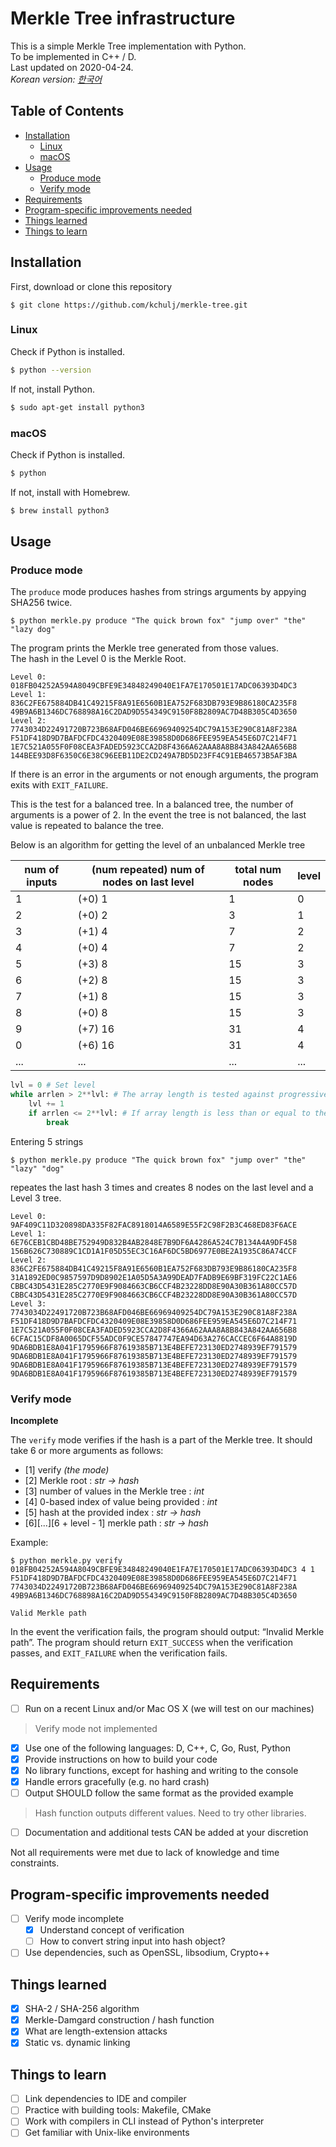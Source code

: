 # Merkle Tree infrastructure

This is a simple Merkle Tree implementation with Python.  
To be implemented in C++ / D.  
Last updated on 2020-04-24.  
*Korean version: [한국어](README_ko.md)*

## Table of Contents
  - [Installation](#installation)
    - [Linux](#linux)
    - [macOS](#macos)
  - [Usage](#usage)
    - [Produce mode](#produce-mode)
    - [Verify mode](#verify-mode)
  - [Requirements](#requirements)
  - [Program-specific improvements needed](#program-specific-improvements-needed)
  - [Things learned](#things-learned)
  - [Things to learn](#things-to-learn)

## Installation

First, download or clone this repository

```
$ git clone https://github.com/kchulj/merkle-tree.git
```

### Linux

Check if Python is installed.
```bash
$ python --version
```

If not, install Python.
```bash
$ sudo apt-get install python3
```

### macOS

Check if Python is installed.
```bash
$ python 
```

If not, install with Homebrew.
```bash
$ brew install python3
```

## Usage

### Produce mode

The `produce` mode produces hashes from strings arguments by appying SHA256 twice.  

```
$ python merkle.py produce "The quick brown fox" "jump over" "the" "lazy dog"
```

The program prints the Merkle tree generated from those values.  
The hash in the Level 0 is the Merkle Root.

```
Level 0:
018FB04252A594A8049CBFE9E34848249040E1FA7E170501E17ADC06393D4DC3
Level 1:
836C2FE675884DB41C49215F8A91E6560B1EA752F683DB793E9B86180CA235F8
49B9A6B1346DC768898A16C2DAD9D554349C9150F8B2809AC7D48B305C4D3650
Level 2:
7743034D22491720B723B68AFD046BE66969409254DC79A153E290C81A8F238A
F51DF418D9D7BAFDCFDC4320409E08E39858D0D686FEE959EA545E6D7C214F71
1E7C521A055F0F08CEA3FADED5923CCA2D8F4366A62AAA8A8B843A842AA656B8
144BEE93D8F6350C6E38C96EEB11DE2CD249A7BD5D23FF4C91EB46573B5AF3BA
```

If there is an error in the arguments or not enough arguments, the program exits with `EXIT_FAILURE`.

This is the test for a balanced tree. In a balanced tree, the number of arguments is a power of 2. In the event the tree is not balanced, the last value is repeated to balance the tree.

Below is an algorithm for getting the level of an unbalanced Merkle tree

num of inputs | (num repeated) num of nodes on last level | total num nodes | level
------- | ------- | ------- | ------- 
1 | (+0) 1 | 1 | 0 
2 | (+0) 2 | 3 | 1 
3 | (+1) 4 | 7 | 2 
4 | (+0) 4 | 7 | 2 
5 | (+3) 8 | 15 | 3 
6 | (+2) 8 | 15 | 3 
7 | (+1) 8 | 15 | 3 
8 | (+0) 8 | 15 | 3 
9 | (+7) 16 | 31 | 4 
0 | (+6) 16 | 31 | 4 
...   | ... | ... | ... 

```python
lvl = 0 # Set level
while arrlen > 2**lvl: # The array length is tested against progressive powers of 2
    lvl += 1
    if arrlen <= 2**lvl: # If array length is less than or equal to the next power, loop breaks and level is set
        break
```

Entering 5 strings

```
$ python merkle.py produce "The quick brown fox" "jump over" "the" "lazy" "dog"
```

repeates the last hash 3 times and creates 8 nodes on the last level and a Level 3 tree.

```
Level 0:
9AF409C11D320898DA335F82FAC8918014A6589E55F2C98F2B3C468ED83F6ACE
Level 1:
6E76CEB1CBD48BE752949D832B4AB2848E7B9DF6A4286A524C7B134A4A9DF458
156B626C730889C1CD1A1F05D55EC3C16AF6DC5BD6977E0BE2A1935C86A74CCF
Level 2:
836C2FE675884DB41C49215F8A91E6560B1EA752F683DB793E9B86180CA235F8
31A1892ED0C9857597D9D8902E1A05D5A3A99DEAD7FADB9E69BF319FC22C1AE6
CBBC43D5431E285C2770E9F9084663CB6CCF4B23228DD8E90A30B361A80CC57D
CBBC43D5431E285C2770E9F9084663CB6CCF4B23228DD8E90A30B361A80CC57D
Level 3:
7743034D22491720B723B68AFD046BE66969409254DC79A153E290C81A8F238A
F51DF418D9D7BAFDCFDC4320409E08E39858D0D686FEE959EA545E6D7C214F71
1E7C521A055F0F08CEA3FADED5923CCA2D8F4366A62AAA8A8B843A842AA656B8
6CFAC15CDF8A0065DCF55ADC0F9CE57847747EA94D63A276CACCEC6F64A8819D
9DA6BDB1E8A041F1795966F87619385B713E4BEFE723130ED2748939EF791579
9DA6BDB1E8A041F1795966F87619385B713E4BEFE723130ED2748939EF791579
9DA6BDB1E8A041F1795966F87619385B713E4BEFE723130ED2748939EF791579
9DA6BDB1E8A041F1795966F87619385B713E4BEFE723130ED2748939EF791579
```

### Verify mode

**Incomplete**

The ```verify``` mode verifies if the hash is a part of the Merkle tree.
It should take 6 or more arguments as follows:  
- [1] verify *(the mode)*
- [2] Merkle root : *str -> hash*
- [3] number of values in the Merkle tree : *int*
- [4] 0-based index of value being provided : *int*
- [5] hash at the provided index : *str -> hash*
- [6][...][6 + level - 1] merkle path : *str -> hash*

Example:
```
$ python merkle.py verify 018FB04252A594A8049CBFE9E34848249040E1FA7E170501E17ADC06393D4DC3 4 1 F51DF418D9D7BAFDCFDC4320409E08E39858D0D686FEE959EA545E6D7C214F71 7743034D22491720B723B68AFD046BE66969409254DC79A153E290C81A8F238A 49B9A6B1346DC768898A16C2DAD9D554349C9150F8B2809AC7D48B305C4D3650
```
```
Valid Merkle path
```

In the event the verification fails, the program should output: “Invalid Merkle path”. The program should return ```EXIT_SUCCESS``` when the verification passes, and ```EXIT_FAILURE``` when the verification fails.

## Requirements
- [ ] Run on a recent Linux and/or Mac OS X (we will test on our machines)
> Verify mode not implemented
- [x] Use one of the following languages: D, C++, C, Go, Rust, Python
- [x] Provide instructions on how to build your code
- [x] No library functions, except for hashing and writing to the console
- [x] Handle errors gracefully (e.g. no hard crash)
- [ ] Output SHOULD follow the same format as the provided example
> Hash function outputs different values. Need to try other libraries.
- [ ] Documentation and additional tests CAN be added at your discretion

Not all requirements were met due to lack of knowledge and time constraints. 

## Program-specific improvements needed
- [ ] Verify mode incomplete
  - [x] Understand concept of verification
  - [ ] How to convert string input into hash object?
- [ ] Use dependencies, such as OpenSSL, libsodium, Crypto++

## Things learned
- [x] SHA-2 / SHA-256 algorithm
- [x] Merkle-Damgard construction / hash function
- [x] What are length-extension attacks
- [x] Static vs. dynamic linking

## Things to learn
- [ ] Link dependencies to IDE and compiler
- [ ] Practice with building tools: Makefile, CMake
- [ ] Work with compilers in CLI instead of Python's interpreter
- [ ] Get familiar with Unix-like environments
